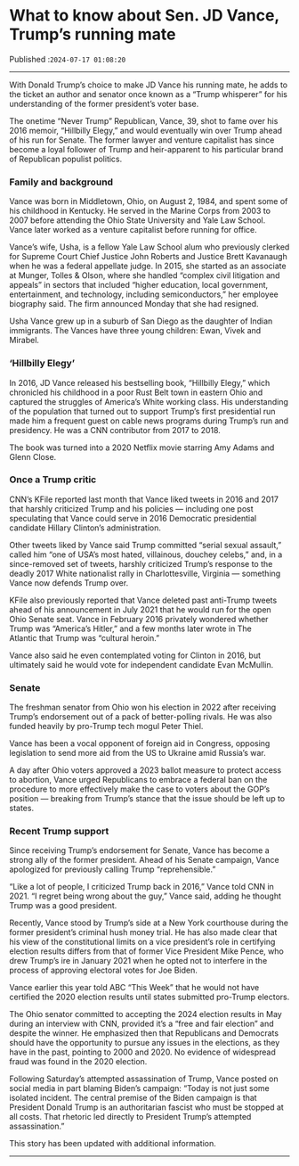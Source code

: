 # What to know about Sen. JD Vance, Trump’s running mate

Published :`2024-07-17 01:08:20`

---

With Donald Trump’s choice to make JD Vance his running mate, he adds to the ticket an author and senator once known as a “Trump whisperer” for his understanding of the former president’s voter base.

The onetime “Never Trump” Republican, Vance, 39, shot to fame over his 2016 memoir, “Hillbilly Elegy,” and would eventually win over Trump ahead of his run for Senate. The former lawyer and venture capitalist has since become a loyal follower of Trump and heir-apparent to his particular brand of Republican populist politics.

### Family and background

Vance was born in Middletown, Ohio, on August 2, 1984, and spent some of his childhood in Kentucky. He served in the Marine Corps from 2003 to 2007 before attending the Ohio State University and Yale Law School. Vance later worked as a venture capitalist before running for office.

Vance’s wife, Usha, is a fellow Yale Law School alum who previously clerked for Supreme Court Chief Justice John Roberts and Justice Brett Kavanaugh when he was a federal appellate judge. In 2015, she started as an associate at Munger, Tolles & Olson, where she handled “complex civil litigation and appeals” in sectors that included “higher education, local government, entertainment, and technology, including semiconductors,” her employee biography said. The firm announced Monday that she had resigned.

Usha Vance grew up in a suburb of San Diego as the daughter of Indian immigrants. The Vances have three young children: Ewan, Vivek and Mirabel.

### ‘Hillbilly Elegy’

In 2016, JD Vance released his bestselling book, “Hillbilly Elegy,” which chronicled his childhood in a poor Rust Belt town in eastern Ohio and captured the struggles of America’s White working class. His understanding of the population that turned out to support Trump’s first presidential run made him a frequent guest on cable news programs during Trump’s run and presidency. He was a CNN contributor from 2017 to 2018.

The book was turned into a 2020 Netflix movie starring Amy Adams and Glenn Close.

### Once a Trump critic

CNN’s KFile reported last month that Vance liked tweets in 2016 and 2017 that harshly criticized Trump and his policies — including one post speculating that Vance could serve in 2016 Democratic presidential candidate Hillary Clinton’s administration.

Other tweets liked by Vance said Trump committed “serial sexual assault,” called him “one of USA’s most hated, villainous, douchey celebs,” and, in a since-removed set of tweets, harshly criticized Trump’s response to the deadly 2017 White nationalist rally in Charlottesville, Virginia — something Vance now defends Trump over.

KFile also previously reported that Vance deleted past anti-Trump tweets ahead of his announcement in July 2021 that he would run for the open Ohio Senate seat. Vance in February 2016 privately wondered whether Trump was “America’s Hitler,” and a few months later wrote in The Atlantic that Trump was “cultural heroin.”

Vance also said he even contemplated voting for Clinton in 2016, but ultimately said he would vote for independent candidate Evan McMullin.

### Senate

The freshman senator from Ohio won his election in 2022 after receiving Trump’s endorsement out of a pack of better-polling rivals. He was also funded heavily by pro-Trump tech mogul Peter Thiel.

Vance has been a vocal opponent of foreign aid in Congress, opposing legislation to send more aid from the US to Ukraine amid Russia’s war.

A day after Ohio voters approved a 2023 ballot measure to protect access to abortion, Vance urged Republicans to embrace a federal ban on the procedure to more effectively make the case to voters about the GOP’s position — breaking from Trump’s stance that the issue should be left up to states.

### Recent Trump support

Since receiving Trump’s endorsement for Senate, Vance has become a strong ally of the former president. Ahead of his Senate campaign, Vance apologized for previously calling Trump “reprehensible.”

“Like a lot of people, I criticized Trump back in 2016,” Vance told CNN in 2021. “I regret being wrong about the guy,” Vance said, adding he thought Trump was a good president.

Recently, Vance stood by Trump’s side at a New York courthouse during the former president’s criminal hush money trial. He has also made clear that his view of the constitutional limits on a vice president’s role in certifying election results differs from that of former Vice President Mike Pence, who drew Trump’s ire in January 2021 when he opted not to interfere in the process of approving electoral votes for Joe Biden.

Vance earlier this year told ABC “This Week” that he would not have certified the 2020 election results until states submitted pro-Trump electors.

The Ohio senator committed to accepting the 2024 election results in May during an interview with CNN, provided it’s a “free and fair election” and despite the winner. He emphasized then that Republicans and Democrats should have the opportunity to pursue any issues in the elections, as they have in the past, pointing to 2000 and 2020. No evidence of widespread fraud was found in the 2020 election.

Following Saturday’s attempted assassination of Trump, Vance posted on social media in part blaming Biden’s campaign: “Today is not just some isolated incident. The central premise of the Biden campaign is that President Donald Trump is an authoritarian fascist who must be stopped at all costs. That rhetoric led directly to President Trump’s attempted assassination.”

This story has been updated with additional information.

---

